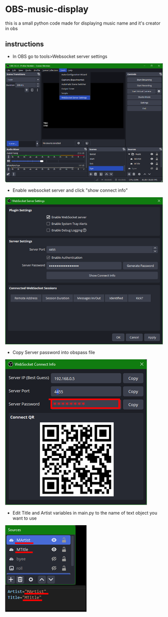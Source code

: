 # OBS-music-display
this is a small python code made for displaying music name and it's creator in obs
## instructions
- In OBS go to tools>Websocket server settings

![tools/websocket](images/image.png)
- Enable websocket server and click "show connect info"

![enable](images/image-1.png)
- Copy Server password into obspass file

![copy](images/image-2.png)
- Edit Title and Artist variables in main.py to the name of text object you want to use

![choose textobject](images/image-3.png)